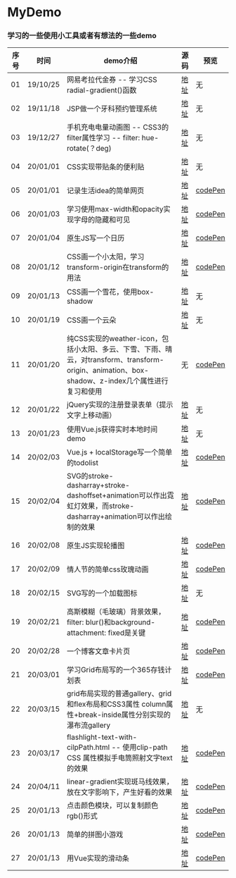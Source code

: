 
# MyDemo
### 学习的一些使用小工具或者有想法的一些demo  

| 序号 | 时间 | demo介绍 | 源码 | 预览 |
| ---- | ---- | ---- | ---- | ---- |
|01|19/10/25|网易考拉代金券 -- 学习CSS radial-gradient()函数|[地址](https://github.com/Miaamen/MyDemo/blob/master/mallTicket.html)|无|
|02|19/11/18|JSP做一个牙科预约管理系统|[地址](https://github.com/Miaamen/Dentistry)|无|
|03|19/12/27|手机充电电量动画图 -- CSS3的filter属性学习 -- filter: hue-rotate(？deg)|[地址](https://github.com/Miaamen/MyDemo/blob/master/ChargingAnimation.html)|无|
|04|20/01/01|CSS实现带贴条的便利贴|[地址](https://github.com/Miaamen/MyDemo/commit/fced1897b6a5efb24983f40e7682062fc4caf3b0)|无|
|05|20/01/01|记录生活idea的简单网页|[地址](https://github.com/Miaamen/MyDemo/tree/master/ideaNote)|[codePen](https://codepen.io/miaamen/pen/povWKwN)|
|06|20/01/03|学习使用max-width和opacity实现字母的隐藏和可见|[地址](https://github.com/Miaamen/MyDemo/blob/master/letterHiddenAndVisible.html)|[codePen](https://codepen.io/miaamen/pen/oNgopYz)|
|07|20/01/04|原生JS写一个日历|[地址](https://github.com/Miaamen/MyDemo/tree/master/calendar)|[codePen](https://codepen.io/miaamen/pen/QWwOopv)|
|08|20/01/12|CSS画一个小太阳，学习transform-origin在transform的用法|[地址](https://github.com/Miaamen/MyDemo/blob/master/sun.html)|[codePen](https://codepen.io/miaamen/pen/BayxEMQ)|
|09|20/01/13|CSS画一个雪花，使用box-shadow|[地址](https://github.com/Miaamen/MyDemo/commit/3c50caf70ce9b63f32fcd953e78c2a2424412c4d)|无|
|10|20/01/19|CSS画一个云朵|[地址](https://github.com/Miaamen/MyDemo/blob/master/cloud.html)|无|
|11|20/01/20|纯CSS实现的weather-icon，包括小太阳、多云、下雪、下雨、晴云，对transform、transform-origin、animation、box-shadow、z-index几个属性进行复习和使用|无|[codePen](https://codepen.io/miaamen/pen/mdyQxPy)|
|12|20/01/22|jQuery实现的注册登录表单（提示文字上移动画）|[地址](https://github.com/Miaamen/MyDemo/blob/master/login/login.html)|无|
|13|20/01/23|使用Vue.js获得实时本地时间demo|[地址](https://github.com/Miaamen/MyDemo/commit/bdc721ba47c12a4a40c089f0dcc530c9b480c989)|无|
|14|20/02/03|Vue.js + localStorage写一个简单的todolist|[地址](https://github.com/Miaamen/MyDemo/tree/master/ToDoList)|[codePen](https://codepen.io/miaamen/pen/JjoQMbM)|
|15|20/02/04|SVG的stroke-dasharray+stroke-dashoffset+animation可以作出霓虹灯效果，而stroke-dasharray+animation可以作出绘制的效果|[地址](https://github.com/Miaamen/MyDemo/commit/75571aaeb7f706fe5d6439bc791266d9bf9f0b03)|[codePen](https://codepen.io/miaamen/pen/qBdWmPJ)|
|16|20/02/08|原生JS实现轮播图|[地址](https://github.com/Miaamen/MyDemo/blob/master/%E8%BD%AE%E6%92%AD%E5%9B%BE.html)|[codePen](https://codepen.io/miaamen/pen/KKpwyoX)|
|17|20/02/09|情人节的简单css玫瑰动画|[地址](https://github.com/Miaamen/MyDemo/blob/master/rose.html)|[codePen](https://codepen.io/miaamen/pen/ZEGYVew)|
|18|20/02/15|SVG写的一个加载图标|[地址](https://github.com/Miaamen/MyDemo/commit/80bcaec7b30c859546cee06d706ba9cf30a84b13)|无|
|19|20/02/21|高斯模糊（毛玻璃）背景效果，filter: blur()和background-attachment: fixed是关键|[地址](https://github.com/Miaamen/MyDemo/commit/19a0151470619e61b3a41ba4f2a43d02f98d6622)|[codePen](https://codepen.io/miaamen/pen/MWwjMgB)|
|20|20/02/28|一个博客文章卡片页|[地址](https://github.com/Miaamen/MyDemo/commit/38cfd982fcd754849a50d2e5bacfb8cebcc05995)|[codePen](https://codepen.io/miaamen/pen/rNVmKqM)|
|21|20/03/01|学习Grid布局写的一个365存钱计划表|[地址](https://github.com/Miaamen/MyDemo/commit/bffc665e96272aa28c4cf8f883f54eac9acfe35e)|[codePen](https://codepen.io/miaamen/pen/gOpRReV)|
|22|20/03/15|grid布局实现的普通gallery、grid和flex布局和CSS3属性 column属性+break-inside属性分别实现的瀑布流gallery|[地址](https://github.com/Miaamen/MyDemo/tree/master/gallery)|无|
|23|20/03/17|flashlight-text-with-cilpPath.html -- 使用clip-path CSS 属性模拟手电筒照射文字text的效果|[地址](https://github.com/Miaamen/MyDemo/commit/19ccbb956b907d4dbd3924162237ba50cf6220ec)|[codePen]()|
|24|20/04/11|linear-gradient实现斑马线效果，放在文字影响下，产生好看的效果|[地址](https://github.com/Miaamen/MyDemo/blob/master/shadow-text-with-lineaGradient.html)|[codePen]()|
|25|20/01/13|点击颜色模块，可以复制颜色rgb()形式|[地址](https://github.com/Miaamen/MyDemo/commit/e1aac4211cfa7da433f047b6d7fe2cbaf871e99b)|[codePen]()|
|26|20/01/13|简单的拼图小游戏|[地址](https://github.com/Miaamen/MyDemo/commit/d6eb4f148b6157c8f0c06a68ddc08c13cb4dd137)|[codePen](无)|
|27|20/01/13|用Vue实现的滑动条|[地址](https://github.com/Miaamen/MyDemo/commit/e60a817135cb1e2b58757eb917fefa5890ed5caa)|[codePen]()|
